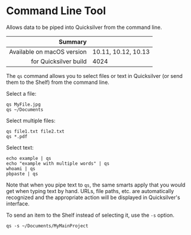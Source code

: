 # Command Line Tool

Allows data to be piped into Quicksilver from the command line.

 Summary                    | &nbsp; 
---------------------------:|:--------------------
 Available on macOS version | 10.11, 10.12, 10.13
      for Quicksilver build | 4024


The `qs` command allows you to select files or text in Quicksilver (or send
them to the Shelf) from the command line.

Select a file:

    
    
    qs MyFile.jpg
    qs ~/Documents
    

Select multiple files:

    
    
    qs file1.txt file2.txt
    qs *.pdf
    

Select text:

    
    
    echo example | qs
    echo "example with multiple words" | qs
    whoami | qs
    pbpaste | qs
    

Note that when you pipe text to `qs`, the same smarts apply that you would get
when typing text by hand. URLs, file paths, etc. are automatically recognized
and the appropriate action will be displayed in Quicksilver's interface.

To send an item to the Shelf instead of selecting it, use the `-s` option.

    
    
    qs -s ~/Documents/MyMainProject